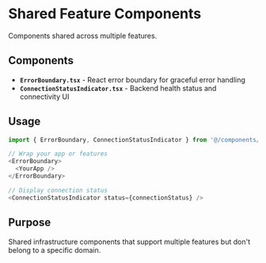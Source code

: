 # Shared Feature Components

Components shared across multiple features.

## Components

- **`ErrorBoundary.tsx`** - React error boundary for graceful error handling
- **`ConnectionStatusIndicator.tsx`** - Backend health status and connectivity UI

## Usage

```typescript
import { ErrorBoundary, ConnectionStatusIndicator } from '@/components/features/shared';

// Wrap your app or features
<ErrorBoundary>
  <YourApp />
</ErrorBoundary>

// Display connection status
<ConnectionStatusIndicator status={connectionStatus} />
```

## Purpose

Shared infrastructure components that support multiple features but don't belong to a specific domain.

